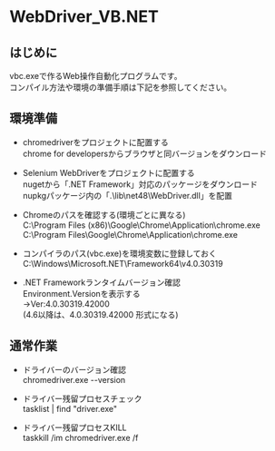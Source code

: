 # WebDriver_VB.NET

## はじめに
vbc.exeで作るWeb操作自動化プログラムです。<br>
コンパイル方法や環境の準備手順は下記を参照してください。<br>

## 環境準備
  - chromedriverをプロジェクトに配置する<br>
    chrome for developersからブラウザと同バージョンをダウンロード<br>

  - Selenium WebDriverをプロジェクトに配置する<br>
    nugetから「.NET Framework」対応のパッケージをダウンロード<br>
    nupkgパッケージ内の「.\lib\net48\WebDriver.dll」を配置<br>

  - Chromeのパスを確認する(環境ごとに異なる)<br>
    C:\Program Files (x86)\Google\Chrome\Application\chrome.exe<br>
    C:\Program Files\Google\Chrome\Application\chrome.exe<br>

  - コンパイラのパス(vbc.exe)を環境変数に登録しておく<br>
    C:\Windows\Microsoft.NET\Framework64\v4.0.30319<br>

  - .NET Frameworkランタイムバージョン確認<br>
    Environment.Versionを表示する<br>
    →Ver:4.0.30319.42000<br>
    (4.6以降は、4.0.30319.42000 形式になる)<br>

## 通常作業
  - ドライバーのバージョン確認<br>
    chromedriver.exe --version<br>

  - ドライバー残留プロセスチェック<br>
    tasklist | find "driver.exe"<br>

  - ドライバー残留プロセスKILL<br>
    taskkill /im chromedriver.exe /f<br>
